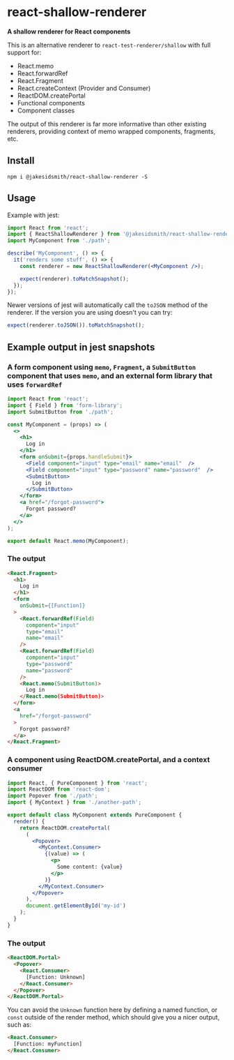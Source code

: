 # react-shallow-renderer

**A shallow renderer for React components**

This is an alternative renderer to `react-test-renderer/shallow` with full support for:

* React.memo
* React.forwardRef
* React.Fragment
* React.createContext (Provider and Consumer)
* ReactDOM.createPortal
* Functional components
* Component classes

The output of this renderer is far more informative than other existing renderers, providing context of memo wrapped components, fragments, etc.

## Install

```shell
npm i @jakesidsmith/react-shallow-renderer -S
```

## Usage

Example with jest:

```jsx
import React from 'react';
import { ReactShallowRenderer } from '@jakesidsmith/react-shallow-renderer';
import MyComponent from './path';

describe('MyComponent', () => {
  it('renders some stuff', () => {
    const renderer = new ReactShallowRenderer(<MyComponent />);

    expect(renderer).toMatchSnapshot();
  });
});
```

Newer versions of jest will automatically call the `toJSON` method of the renderer. If the version you are using doesn't you can try:

```jsx
expect(renderer.toJSON()).toMatchSnapshot();
```

## Example output in jest snapshots

### A form component using `memo`, `Fragment`, a `SubmitButton` component that uses `memo`, and an external form library that uses `forwardRef`

```jsx
import React from 'react';
import { Field } from 'form-library';
import SubmitButton from './path';

const MyComponent = (props) => (
  <>
    <h1>
      Log in
    </h1>
    <form onSubmit={props.handleSubmit}>
      <Field component="input" type="email" name="email"  />
      <Field component="input" type="password" name="password"  />
      <SubmitButton>
        Log in
      </SubmitButton>
    </form>
    <a href="/forgot-password">
      Forgot password?
    </a>
  </>
);

export default React.memo(MyComponent);
```

### The output

```html
<React.Fragment>
  <h1>
    Log in
  </h1>
  <form
    onSubmit={[Function]}
  >
    <React.forwardRef(Field)
      component="input"
      type="email"
      name="email"
    />
    <React.forwardRef(Field)
      component="input"
      type="password"
      name="password"
    />
    <React.memo(SubmitButton)>
      Log in
    </React.memo(SubmitButton)>
  </form>
  <a
    href="/forgot-password"
  >
    Forgot password?
  </a>
</React.Fragment>
```

### A component using ReactDOM.createPortal, and a context consumer

```jsx
import React, { PureComponent } from 'react';
import ReactDOM from 'react-dom';
import Popover from './path';
import { MyContext } from './another-path';

export default class MyComponent extends PureComponent {
  render() {
    return ReactDOM.createPortal(
      (
        <Popover>
          <MyContext.Consumer>
            {(value) => (
              <p>
                Some content: {value}
              </p>
            )}
          </MyContext.Consumer>
        </Popover>
      ),
      document.getElementById('my-id')
    );
  }
}
```

### The output

```html
<ReactDOM.Portal>
  <Popover>
    <React.Consumer>
      [Function: Unknown]
    </React.Consumer>
  </Popover>
</ReactDOM.Portal>
```

You can avoid the `Unknown` function here by defining a named function, or `const` outside of the render method, which should give you a nicer output, such as:

```html
<React.Consumer>
  [Function: myFunction]
</React.Consumer>
```
